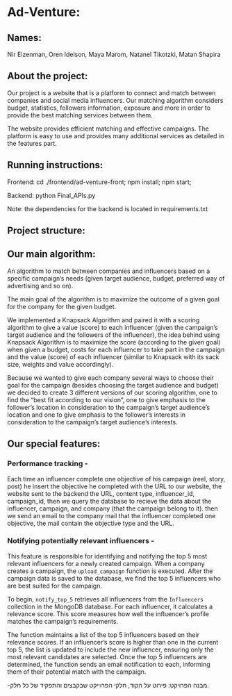 # Ad-Venture:

## Names:
Nir Eizenman, Oren Idelson, Maya Marom, Natanel Tikotzki, Matan Shapira


## About the project: 
Our project is a website that is a platform to connect and match between companies and social media influencers. Our matching algorithm considers budget, statistics, followers information, exposure and more in order to provide the best matching services between them.

The website provides efficient matching and effective campaigns. The platform is easy to use and provides many additional services as detailed in the features part.


## Running instructions:
Frontend: cd ./frontend/ad-venture-front; npm install; npm start;

Backend: python Final_APIs.py

Note: the dependencies for the backend is located in requirements.txt


## Project structure:


## Our main algorithm:

An algorithm to match between companies and influencers based on a specific campaign’s needs (given target audience, budget, preferred way of advertising and so on).

The main goal of the algorithm is to maximize the outcome of a given goal for the company for the given budget.

We implemented a Knapsack Algorithm and paired it with a scoring algorithm to give a value (score) to each influencer (given the campaign’s target audience and the followers of the influencer), the idea behind using Knapsack Algorithm is to maximize the score (according to the given goal) when given a budget, costs for each influencer to take part in the campaign and the value (score) of each influencer (similar to Knapsack with its sack size, weights and value accordingly).

Because we wanted to give each company several ways to choose their goal for the campaign (besides choosing the target audience and budget) we decided to create 3 different versions of our scoring algorithm, one to find the “best fit according to our vision”, one to give emphasis to the follower’s location in consideration to the campaign’s target audience’s location and one to give emphasis to the follower’s interests in consideration to the campaign’s target audience’s interests.


## Our special features:

### Performance tracking -
Each time an influencer complete one objective of his campaign (reel, story, post) he insert the objective he completed with the URL to our website, the website sent to the backend the URL, content type, influencer_id, campaign_id, then we query the database to recieve the data about the influencer, campaign, and company (that the campaign belong to it). then we send an email to the company mail that the influencer completed one objective, the mail contain the objective type and the URL.

### Notifying potentially relevant influencers -
This feature is responsible for identifying and notifying the top 5 most relevant influencers for a newly created campaign. When a company creates a campaign, the `upload_campaign` function is executed. After the campaign data is saved to the database, we find the top 5 influencers who are best suited for the campaign.

To begin, `notify_top_5` retrieves all influencers from the `Influencers` collection in the MongoDB database. For each influencer, it calculates a relevance score. This score measures how well the influencer’s profile matches the campaign’s requirements.

The function maintains a list of the top 5 influencers based on their relevance scores. If an influencer’s score is higher than one in the current top 5, the list is updated to include the new influencer, ensuring only the most relevant candidates are selected. Once the top 5 influencers are determined, the function sends an email notification to each, informing them of their potential match with the campaign.


-מבנה הפרויקט: פירוט על הקוד, חלקי הפרוייקט שבקבצים והתפקיד של כל חלק. 

